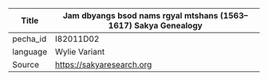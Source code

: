 |Title | Jam dbyangs bsod nams rgyal mtshans (1563–1617) Sakya Genealogy 
| --- | --- 
|pecha_id | I82011D02
|language | Wylie Variant
|Source | https://sakyaresearch.org